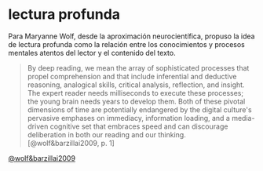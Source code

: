 # lectura profunda
Para Maryanne Wolf, desde la aproximación neurocientífica, propuso la idea de lectura profunda como la relación entre los conocimientos y procesos mentales atentos del lector y el contenido del texto.

>By deep reading, we mean the array of sophisticated processes that propel comprehension and that include inferential and deductive reasoning, analogical skills, critical analysis, reflection, and insight. The expert reader needs milliseconds to execute these processes; the young brain needs years to develop them. Both of these pivotal dimensions of time are potentially endangered by the digital culture's pervasive emphases on immediacy, information loading, and a media-driven cognitive set that embraces speed and can discourage deliberation in both our reading and our thinking. [@wolf&barzillai2009, p. 1]


[@wolf&barzillai2009](https://citeseerx.ist.psu.edu/document?repid=rep1&type=pdf&doi=472a9eff329fd8114f419c4f86331e3b387a34b5)

